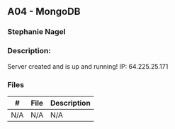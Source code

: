 ## A04 - MongoDB
### Stephanie Nagel
### Description:

Server created and is up and running! IP: 64.225.25.171

### Files

|   #   | File            | Description                                        |
| :---: | --------------- | -------------------------------------------------- |
|  N/A    |    N/A       |      N/A        |
